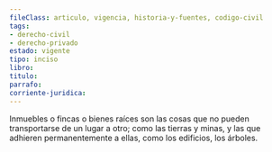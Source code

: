 ```yaml
---
fileClass: articulo, vigencia, historia-y-fuentes, codigo-civil
tags:
- derecho-civil
- derecho-privado
estado: vigente
tipo: inciso
libro:
titulo:
parrafo:
corriente-juridica:
---
```

Inmuebles o fincas o bienes raíces son las cosas que no pueden transportarse de un lugar a otro; como las tierras y minas, y las que adhieren permanentemente a ellas, como los edificios, los árboles.